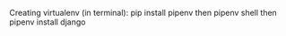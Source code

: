 Creating virtualenv (in terminal):
pip install pipenv
then 
pipenv shell
then
pipenv install django
